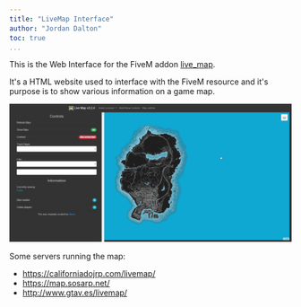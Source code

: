 ```yaml
---
title: "LiveMap Interface"
author: "Jordan Dalton"
toc: true
...
```


This is the Web Interface for the FiveM addon [live_map](https://github.com/TGRHavoc/live_map).

It's a HTML website used to interface with the FiveM resource and it's purpose is to show various information on a game map.

![stock image](./images/44b083ed9775085d08730cc58.png)


Some servers running the map:

- https://californiadojrp.com/livemap/
- https://map.sosarp.net/
- http://www.gtav.es/livemap/ 
